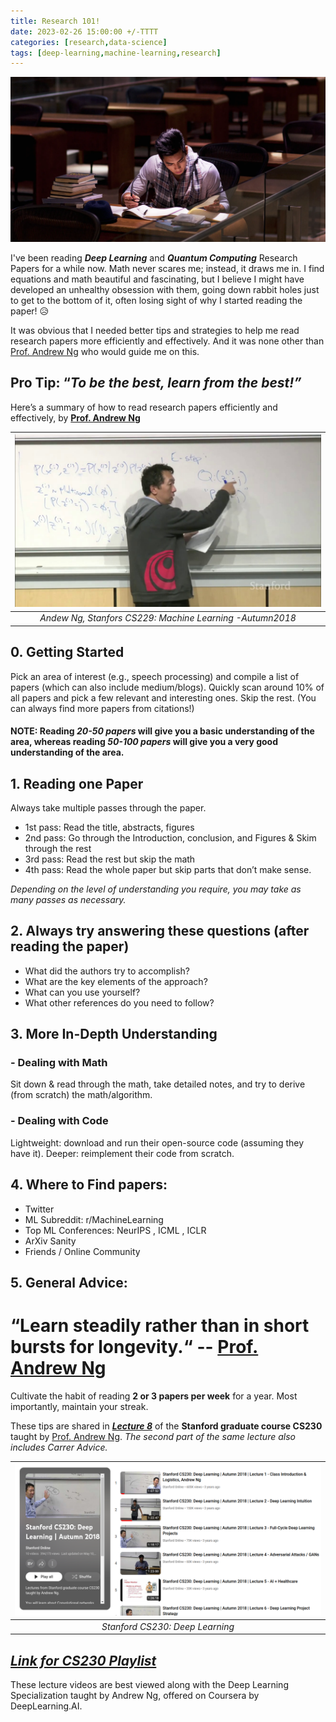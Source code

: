 ```yaml
---
title: Research 101!
date: 2023-02-26 15:00:00 +/-TTTT
categories: [research,data-science]
tags: [deep-learning,machine-learning,research]
---
```



![image](/assets/img/research_101_blog/reserach1.webp)



I've been reading ***Deep Learning*** and ***Quantum Computing*** Research Papers for a while now. Math never scares me; instead, it draws me in. I find equations and math beautiful and fascinating, but I believe I might have developed an unhealthy obsession with them, going down rabbit holes just to get to the bottom of it, often losing sight of why I started reading the paper!  😥

It was obvious that I needed better tips and strategies to help me read research papers more efficiently and effectively. And it was none other than [Prof. Andrew Ng](https://www.andrewng.org/) who would guide me on this.

## **Pro Tip: “*To be the best, learn from the best!”***

Here’s a summary of how to read research papers efficiently and effectively, by **[Prof. Andrew Ng](https://www.andrewng.org/)**


| ![image](/assets/img/research_101_blog/andrew_ng_cs229.jpg) | 
|:--:| 
| *Andew Ng, Stanfors CS229: Machine Learning -Autumn2018* |



## **0. Getting Started**

Pick an area of interest (e.g., speech processing) and compile a list of papers (which can also include medium/blogs). Quickly scan around 10% of all papers and pick a few relevant and interesting ones. Skip the rest. (You can always find more papers from citations!)

####  **NOTE: Reading *20-50 papers* will give you a basic understanding of the area, whereas reading *50-100 papers* will give you a very good understanding of the area.**

## **1. Reading one Paper**

Always take multiple passes through the paper.
* 1st pass: Read the title, abstracts, figures 
* 2nd pass: Go through the Introduction, conclusion, and Figures & Skim through the rest
* 3rd pass: Read the rest but skip the math
* 4th pass: Read the whole paper but skip parts that don’t make sense.

*Depending on the level of understanding you require, you may take as many passes as necessary.*

## **2. Always try answering these questions** (after reading the paper)

* What did the authors try to accomplish?
* What are the key elements of the approach?
* What can you use yourself?
* What other references do you need to follow?

## **3. More In-Depth Understanding**

### **- Dealing with Math** 

Sit down & read through the math, take detailed notes, and try to derive (from scratch) the math/algorithm.

### **- Dealing with Code**

Lightweight: download and run their open-source code (assuming they have it).
Deeper: reimplement their code from scratch.

## **4. Where to Find papers:**
- Twitter
- ML Subreddit: r/MachineLearning
- Top ML Conferences: NeurIPS , ICML , ICLR 
- ArXiv Sanity 
- Friends / Online Community

## **5. General Advice:**


# **“Learn steadily rather than in short bursts for longevity.“                    -- [Prof. Andrew Ng](https://www.andrewng.org/)**




Cultivate the habit of reading **2 or 3 papers per week** for a year. Most importantly, maintain your streak.


These tips are shared in ***[Lecture 8](https://youtu.be/733m6qBH-jI)*** of the **Stanford graduate course CS230** taught by [Prof. Andrew Ng](https://www.andrewng.org/). *The second part of the same lecture also includes Carrer Advice.* 

| ![image](/assets/img/research_101_blog/cs230.png) | 
|:--:| 
| *Stanford CS230: Deep Learning* |



## ***[Link for CS230 Playlist](https://www.youtube.com/playlist?list=PLoROMvodv4rOABXSygHTsbvUz4G_YQhOb)*** 

These lecture videos are best viewed along with the Deep Learning Specialization taught by Andrew Ng, offered on Coursera by DeepLearning.AI.


